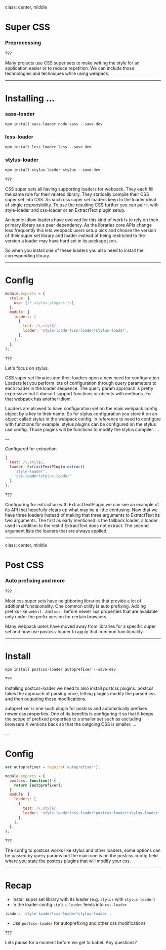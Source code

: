 class: center, middle

# Super CSS

### Preprocessing

???

Many projects use CSS super sets to make writing the style for an application easier or to reduce repetition. We can include those technologies and techniques while using webpack.

---

# Installing ...

### sass-loader

```js
npm install sass-loader node-sass --save-dev
```

### less-loader

```js
npm install less-loader less --save-dev
```

### stylus-loader

```js
npm install stylus-loader stylus --save-dev
```

???

CSS super sets all having supporting loaders for webpack. They each fill the same role for their related library. They statically compile their CSS super set into CSS. As such css super set loaders keep to the loader ideal of single responsibility. To use the resulting CSS further you can pair it with style-loader and css-loader or an ExtractText plugin setup.

An iconic idiom loaders have evolved for this kind of work is to rely on their primary library as a peer dependency. As the libraries core APIs change less frequently this lets webpack users setup pick and choose the version of their super set library and loader instead of being restricted to the version a loader may have hard set in its package.json.

So when you install one of these loaders you also need to install the corresponding library.

---

# Config

```js
module.exports = {
  stylus: {
    use: [/* stylus plugins */],
  },
  module: {
    loaders: [
      {
        test: /\.styl$/,
        loader: 'style-loader!css-loader!stylus-loader',
      },
    ],
  },
};
```

???

Let's focus on stylus.

CSS super set libraries and their loaders open a new need for configuration. Loaders let you perform lots of configuration through query parameters to each loader in the loader sequence. The query param approach is pretty expressive but it doesn't support functions or objects with methods. For that webpack has another idiom.

Loaders are allowed to have configuration set on the main webpack config object by a key to their name. So for stylus configuration you store it on an object called stylus in the webpack config. In reference to need to configure with functions for example, stylus plugins can be configured on the stylus use config. Those plugins will be functions to modify the stylus compiler. ...

--

Configured for extraction

```js
{
  test: /\.styl$/,
  loader: ExtractTextPlugin.extract(
    'style-loader',
    'css-loader!stylus-loader'
  ),
},
```

???

Configuring for extraction with ExtractTextPlugin we can see an example of its API that hopefully clears up what may be a little confusing. Now that we have three loaders instead of making that three arguments to ExtractText its two arguments. The first as early mentioned is the fallback loader, a loader used in addition to the rest if ExtractText does not extract. The second argument lists the loaders that are always applied.

---

class: center, middle

# Post CSS

### Auto prefixing and more

???

Most css super sets have neighboring libraries that provide a lot of addtional functaionality. One common utility is auto prefixing. Adding prefixs like `webkit-` and `moz-` before newer css properties that are available only under the prefix version for certain browsers.

Many webpack users have moved away from libraries for a specific super set and now use postcss-loader to apply that common functionality.

---

# Install

```shell
npm install postcss-loader autoprefixer --save-dev
```

???

Installing postcss-loader we need to also install postcss plugins. postcss takes the approach of parsing once, letting plugins modify the parsed css and then outputing those modifications.

autoprefixer is one such plugin for postcss and automatically prefixes newer css properties. One of its benefits is configuring it so that it keeps the scope of prefixed properties to a smaller set such as excluding browsers X versions back so that the outgoing CSS is smaller. ...

--

# Config

```js
var autoprefixer = require('autoprefixer');

module.exports = {
  postcss: function() {
    return [autoprefixer];
  },
  module: {
    loaders: [
      {
        test: /\.styl$/,
        loader: 'style-loader!css-loader!postcss-loader!stylus-loader',
      },
    ],
  },
};
```

???

The config to postcss works like stylus and other loaders, some options can be passed by query params but the main one is on the postcss config field where you state the postcss plugins that will modify your css.

---

# Recap

- Install super set library with its loader (e.g. `stylus` with `stylus-loader`)
- In the loader config `stylus-loader` feeds into `css-loader`
```js
loader: 'style-loader!css-loader!stylus-loader',
```
- Use `postcss-loader` for autoprefixing and other css modifications

???

Lets pause for a moment before we get to babel. Any questions?
